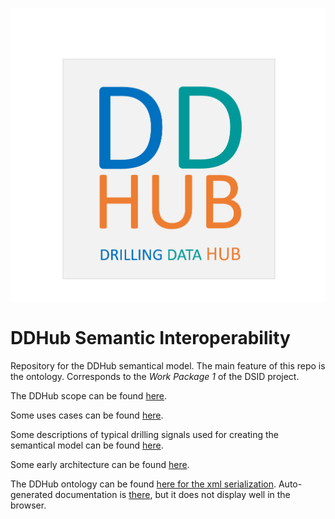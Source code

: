 ![DDHub](./docs/img/ddhubLogo.png)

# DDHub Semantic Interoperability
Repository for the DDHub semantical model. The main feature of this repo is the ontology. 
Corresponds to the *Work Package 1* of the DSID project. 

The DDHub scope can be found [here](docs/DDHub_semantic_model.md).

Some uses cases can be found [here](docs/use_cases/Use_cases.md). 

Some descriptions of typical drilling signals used for creating the semantical model can be found [here](docs/drilling_signals/home.md). 

Some early architecture can be found [here](docs/architecture/DDHub_architecture.md). 

The DDHub ontology can be found [here for the xml serialization](model/DDHub_xml.owl). Auto-generated documentation is [there](model/html/documentation/index-en.html), but it does not display well in the browser. 
